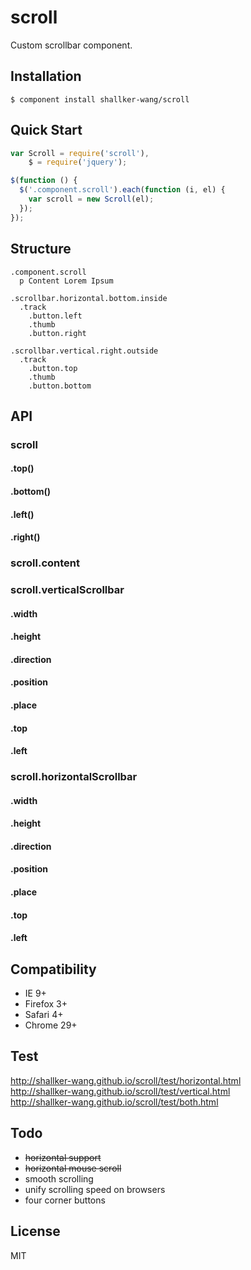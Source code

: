 scroll
==========

Custom scrollbar component.

## Installation
```
$ component install shallker-wang/scroll
```

## Quick Start
```javascript
var Scroll = require('scroll'),
    $ = require('jquery');

$(function () {
  $('.component.scroll').each(function (i, el) {
    var scroll = new Scroll(el);
  });
});
```

## Structure
```jade
.component.scroll
  p Content Lorem Ipsum

.scrollbar.horizontal.bottom.inside
  .track
    .button.left
    .thumb
    .button.right

.scrollbar.vertical.right.outside
  .track
    .button.top
    .thumb
    .button.bottom
```


## API

### scroll

#### .top()

#### .bottom()

#### .left()

#### .right()

### scroll.content

### scroll.verticalScrollbar

#### .width
#### .height
#### .direction
#### .position
#### .place
#### .top
#### .left

### scroll.horizontalScrollbar

#### .width
#### .height
#### .direction
#### .position
#### .place
#### .top
#### .left


## Compatibility
- IE 9+
- Firefox 3+
- Safari 4+
- Chrome 29+


## Test
http://shallker-wang.github.io/scroll/test/horizontal.html   
http://shallker-wang.github.io/scroll/test/vertical.html   
http://shallker-wang.github.io/scroll/test/both.html   


## Todo
- ~~horizontal support~~
- ~~horizontal mouse scroll~~
- smooth scrolling
- unify scrolling speed on browsers
- four corner buttons


## License

  MIT
